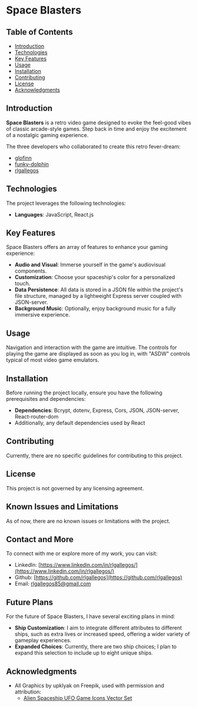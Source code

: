 # Space Blasters

## Table of Contents
- [Introduction](#introduction)
- [Technologies](#technologies)
- [Key Features](#key-features)
- [Usage](#usage)
- [Installation](#installation)
- [Contributing](#contributing)
- [License](#license)
- [Acknowledgments](#acknowledgments)

## Introduction

**Space Blasters** is a retro video game designed to evoke the feel-good vibes of classic arcade-style games. Step back in time and enjoy the excitement of a nostalgic gaming experience.

The three developers who collaborated to create this retro fever-dream:
- [glofinn](https://github.com/glofinn)
- [funky-dolphin](https://github.com/funky-dolphin)
- [rlgallegos](https://github.com/rlgallegos)

## Technologies

The project leverages the following technologies:

- **Languages**: JavaScript, React.js

## Key Features

Space Blasters offers an array of features to enhance your gaming experience:

- **Audio and Visual**: Immerse yourself in the game's audiovisual components.
- **Customization**: Choose your spaceship's color for a personalized touch.
- **Data Persistence**: All data is stored in a JSON file within the project's file structure, managed by a lightweight Express server coupled with JSON-server.
- **Background Music**: Optionally, enjoy background music for a fully immersive experience.

## Usage

Navigation and interaction with the game are intuitive. The controls for playing the game are displayed as soon as you log in, with "ASDW" controls typical of most video game emulators.

## Installation

Before running the project locally, ensure you have the following prerequisites and dependencies:

- **Dependencies**: Bcrypt, dotenv, Express, Cors, JSON, JSON-server, React-router-dom
- Additionally, any default dependencies used by React

## Contributing

Currently, there are no specific guidelines for contributing to this project.

## License

This project is not governed by any licensing agreement.

## Known Issues and Limitations

As of now, there are no known issues or limitations with the project.

## Contact and More

To connect with me or explore more of my work, you can visit:

- LinkedIn: [https://www.linkedin.com/in/rlgallegos/](https://www.linkedin.com/in/rlgallegos/)
- Github: [https://github.com/rlgallegos](https://github.com/rlgallegos)
- Email: [rlgallegos85@gmail.com](mailto:rlgallegos85@gmail.com)

## Future Plans

For the future of Space Blasters, I have several exciting plans in mind:

- **Ship Customization**: I aim to integrate different attributes to different ships, such as extra lives or increased speed, offering a wider variety of gameplay experiences.
- **Expanded Choices**: Currently, there are two ship choices; I plan to expand this selection to include up to eight unique ships.

## Acknowledgments

- All Graphics by upklyak on Freepik, used with permission and attribution:
  - [Alien Spaceship UFO Game Icons Vector Set](https://www.freepik.com/free-vector/alien-spaceship-ufo-game-icons-vector-set_28641114.htm#page=2&query=alien%20sprite&position=0&from_view=keyword&track=ais)